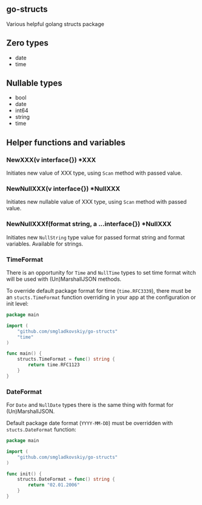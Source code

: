 go-structs
----------

Various helpful golang structs package

## Zero types

* date
* time

## Nullable types

* bool
* date
* int64
* string
* time

## Helper functions and variables

### NewXXX(v interface{}) *XXX

Initiates new value of XXX type, using `Scan` method with passed value.

### NewNullXXX(v interface{}) *NullXXX

Initiates new nullable value of XXX type, using `Scan` method with passed value.

### NewNullXXXf(format string, a ...interface{}) *NullXXX

Initiates new `NullString` type value for passed format string and format variables. Available for strings.

### TimeFormat

There is an opportunity for `Time` and `NullTime` types to set time format witch will be used with (Un)MarshallJSON methods.

To override default package format for time (`time.RFC3339`), there must be an `stucts.TimeFormat` function 
overriding in your app at the configuration or init level:


```go
package main

import (
	"github.com/smgladkovskiy/go-structs"
	"time"
)

func main() {
	structs.TimeFormat = func() string {
		return time.RFC1123
	}
}
```

### DateFormat

For `Date` and `NullDate` types there is the same thing with format for (Un)MarshallJSON.

Default package date format (`YYYY-MM-DD`) must be overridden with `stucts.DateFormat` function:


```go
package main

import (
	"github.com/smgladkovskiy/go-structs"
)

func init() {
	structs.DateFormat = func() string {
		return "02.01.2006"
	}
}
```